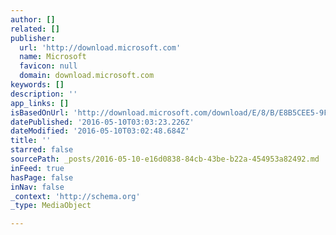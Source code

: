 ```yaml
---
author: []
related: []
publisher:
  url: 'http://download.microsoft.com'
  name: Microsoft
  favicon: null
  domain: download.microsoft.com
keywords: []
description: ''
app_links: []
isBasedOnUrl: 'http://download.microsoft.com/download/E/8/B/E8B5CEE5-9FF6-4419-B7BF-698D2604E2B2/Microsoft_Security_Intelligence_Report_Volume_20_Key_Findings_Summary_English.pdf'
datePublished: '2016-05-10T03:03:23.226Z'
dateModified: '2016-05-10T03:02:48.684Z'
title: ''
starred: false
sourcePath: _posts/2016-05-10-e16d0838-84cb-43be-b22a-454953a82492.md
inFeed: true
hasPage: false
inNav: false
_context: 'http://schema.org'
_type: MediaObject

---
```

<article style=""></article>